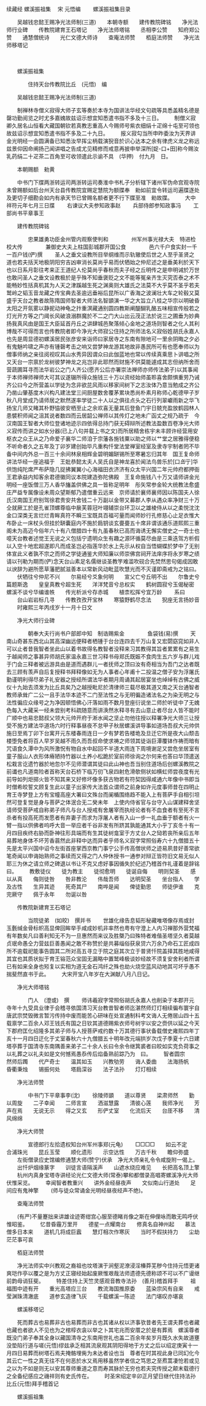 续藏经   螺溪振祖集
　宋 元悟编
　　螺溪振祖集目录

　　吴越钱忠懿王赐净光法师制(三道)　　本朝寺额　　建传教院碑铭　　净光法师行业碑　　传教院建育王石塔记　　净光法师塔铭　　丞相李公赞　　知府郑公赞　　通慧僧统诗　　光仁文德大师诗　　查庵法师赞　　栢庭法师赞　　净光法师移塔记

　　 

　　螺溪振祖集

　　　　住持天台传教院比丘　(元悟)　编

　　吴越钱忠懿王赐净光法师制(三道)

　　制禅林寺僧义寂得大师子玄等奏於本寺为国讲法华经文句疏等具悉盖精名德是罄功勤阅览之时尤多嘉媿故兹诏示想宜知悉遣书指不多及十三日。
　　制僧义寂卿久居名山恒看大藏国朝钦若真教志重高人今赐师号紫衣细绢十疋绵十屯至可领也故兹诏示想宜知悉遣书指不多及二十九日。
　　报义寂勾当所申昨委汝为天界讲金光明经一会圆满备已知悉汝早挥尘柄载演猊音於识心达本之余有律虎义龙之称远兹景仰因命阐扬己闻讲唱之告成尤见精修而戒意再披申举深所[娖-口+田]称今赐汝乳药绢二十疋茶二百角至可收领遣此示谕不具　(华押)　付九月　日。

　　本朝赐额　勑黄

　　中书门下牒两浙转运司两浙转运司奏淮中书札子分析辖下诸州军伪命宫观寺院未曾赐额如后台州天台县传教院宜赐定慧院为额牒奉　勑如前宜令转运司遍牒逐处及更切子细勘会如内有承天节已曾赐名额者更不行下牒至准　勑故牒。
　　大中祥符元年七月三日牒
　　右谏议大夫参知政事赵
　　兵部侍郎参知政事冯
　　工部尚书平章事王

　　建传教院碑铭

　　　　忠果雄勇功臣金州管内观察使判和
　　　　州军州事光禄大夫　特进检校大传
　　　　兼御史大夫上柱国彭城郡开国公食
　　　　邑六千户食实封一千一百户钱(俨)撰
　　圣人之垂文设教所目举纲维而示轨辙使后世之人至乎圣贤之道也若夫括天地极阴阳穷吉凶审消长莫尚乎易而伏牺始之仲尼述之是垂美利於天下也以日系月彰往考来正王道纪人伦莫尚乎春秋而夫子经之丘明传之是申明诫於万世也敢问圣人之垂文设教极於是乎殊不知垂褒贬之文不能等冤亲齐生灭究否泰之术不能畅妙性括真机其为人天之津蹊越生死之渊奥则大雄氏之法莫不大乎莫不圣乎若夫鹫岭之韬玉音龙藏之传宝典去圣逾远垂裕后昆所以广香海之波澜壮大车之轮毂又莫盛乎天台之教者故陈隋国师智者大师法名智顗演一华之大旨立八桂之华宗以明破昏太阳之开氛雾以静抳动神龟之抃重溟藏通别圆四教斯阐醍醐乳酪五味相宣传般若之灯光开方等之门阈长风破浪溺群魔於不二之门大山出云茂正法於说三之圃垂为妙典扬我真风由是国王大臣延首丹丘之讲肆城邑聚落倾心金地之道场则智者之化人其利博哉不可得而言也传教院者即今净光大师寂公住持之所师法名义寂俗姓胡氏永嘉人也先是周显德初螺溪居民张彦安来诣师曰家居寺之东南有隙地可一里余阴晦之夕必有鬼魅吟啸之声亦有锺磬考击之响又尝梦神龙游其地故非愚民所可有也愿奉师以为僧事师纳之亲往阅视叹其山水秀异因谓众曰此伽蓝地也常以传续真乘思卜讲唱之所又天台一宗禀於龙树彼梦神龙之兆岂非此耶然而财施不供莫能遽成其志但纳所舍而营蔬圃耳寻而法华岩公之门人齐公(愿齐公后亦署崇法禅师亦师传法弟子)以其事闻于本师禅师禅师大可其议遂辍所得众施钱三十万以资经始师虽聆喜舍颇惧重劳乃诫齐公曰今之所营盖以学徒为念非欲芘风雨以移家间树下之志汝体乃意当勉成之齐公乃凿山肇基度木兴构凡建法堂三间厨屋数舍覆茅累块悉尚朴素月称师心乾德甲子岁秋八月堂成乃请师居之默然遂率学徒二十人以之俱往点头之石行列翠巘雨新之华飞扬宝几师又睹其朴野恊彼安栖至止之余欢喜无量其后登鱼门宇日兢充盈放鹤园林人患襞积师闻之沮其说者数四而云居韶公禅师以其传灯之地未广函丈之规乃疏于　今汉南国王智者大师位登诸地迹示四依得总持门获无碍辩所述教法盈数百卷净光大师义寂传而讲之如水分器(已上八句并载上书之文)而所居精舍栋宇未丰顾许经营用安枢衣之众王从之乃命爱子襄华二师洎于宗藩各施钱粟以助之师以艹堂之居雅得便稳不听命者久之五年及丁卯岁建创始毕凡重构忏堂法堂禅室经室及隶寺宇制者罔不毕备中间内外总一百三十余间林泉相辉金碧明媚缾锡所至寒暑忘归其年　国王复命师讲法华经一座追福于　王妣恭懿太夫人吴氏自是神龙喜於闻法鸟兽乐於[口*缶*亍]华供饱纯陀席严布萨隐几捉拂翼翼小心海福田衣济济有众太平兴国二年元帅府都押衙王君承益内知客余君德徽同议本院建造弥陀佛殿　王复命施钱八十万又请师讲金光明经一座饭僧三万人香华旛盖供佛之具一皆称足明年　彤矢常参金轮大统教法愈盛庄严益专属像设未周众望斯郁乃遣僧重云远来　京师请於襄师襄师因以陈国夫人徐氏汉南国王府别驾徐君贵安共舍钱二十万副以金带又募郡人李从遇众率净财三十万仝就厥工於是孔雀顶螺尊临中扆芙蓉冠叶翊辅崇台环卫以之雄棱侍从以之柔悦沈沈金口深类无言烂烂青眸真符不瞬三宝既具百福可量而闻师妙行孔修慈心止足衣惟大布卧止一床杖头但挂於缾囊庭内不施於扃钥谈玄亹亹五十席非谓该通乐道熙熙三重阁未为高迈今俗年六十有八僧腊四十有九虽春秋已高而诲诱无懈实僧史之一奇士也噫天台教者述觉王无说之义包括宁遗明众生有趣之源环循莫尽由是三乘迭驾方析假以入空十地宏超遂即凡而成圣岂必指莲华於水上先示从权自当悟蝴蝶於梦中了无别体宣此义者孰不宗之而师之学徒通鉴大师知廉以师崇佛宫祠开法庠序将永岁寒之绩请以刊勒为期而(俨)念天台山素足名儒继谈圣教竽难滥吹砚合先焚然思句偈成因敢以谀辞为避所愿草藩肥腻滋善本以常新风动毗蓝吹慧光而不灭谨即斋戒为之铭曰。
　　伏牺往兮仲尼不兴　　尔易经兮爻象何明　　宣父亡兮丘明不出　　尔鲁史兮篇题斯逸　　皇皇真教兮超生死　　洋洋梵音兮总权实　　鹤树圆寂兮玉偈秘密　　螺溪不谈兮华编谁帙　　传光析派兮存赤城　　植柰松挥兮宜万龄
　　系曰
　　台山岩岩标几寻　　传教孜孜开宝林　　寒猿野鹤尽念法　　猊座无言扬妙音
　　时雍熙三年丙戌岁十一月十日文

　　净光大师行业碑

　　　　朝奉大夫行尚书户部郎中知　制诰赐紫金
　　　　鱼袋钱(易)撰
　　天南山奇甚东西北山其高深幽远便释者栖锺于台台连四去千万山复又宏閟窈窕如非人可以止者昔我智者坐此山以着书故得名教智者没释来习其教得其旨者累累有之易生于越闻师之事甚异师胡氏家温永嘉三世习释书母郑氏既娠不食肉生五六岁与群儿戏于门会三释者被远游具由是道而遇群儿一者抚师之顶曰汝有奇相当为吾门之达者既去三顾有羡声自后复授释书拜释像如无为人事者心年甫十二投温之僧子安为浮屠氏勤谨明利得尽弟子礼安器之授经所谓法华者期月周诵其起居宴坐也绰绰有古佛之威仪十九始去须发为比丘具矣乃之越授毗尼於清律师三载尽极其道又南之天台通智者教师承耸广二公一且手法华本迹不二门至法性之与无明徧造诸法名之为染无明之与法性徧应众缘号之为净因顿悟佛心汗落如雨不数月登座衍说坐二师於听徒中了无媿色每入大藏采一经未尝别考科疏随意而讲涣然氷释寻有去山意止者尽台人皆不能时广顺中也易忠懿叔父领大元帅开府于淅水闻之坚止勿他往授以释署净光大师三让授受不施方建法华道场六时行释事昼夜不怠甲子秋居螺溪讲导事如道场吾叔大元帅供施日至焉丁卯下台寓开元东楼春雨连日一夕有梦若告楼垝及旦迁它所是夜大山颓击楼堕免者将百人早岁吴越不雨久而吾叔命使求祷之师领其徒诣巨潭覆钵作祷而暗有咒语食久潭中为风所激怳有物自水中起回不半道大雨连下周境谢足又尝危坐居室有童子服山人衣形体瘠陋持竹器以土养小松跪於室前师徐询之尔何来也答曰华顶遣送松栽言讫遗竹器於地忽尔不见师潜谓其徒曰此山神也吾当别住道场后创螺溪教院之前谶也凡道南险者首称天台石桥下临万仞飞泉四射危滑欹侧状如横虹师尝夜度有光前导如列炬掷火皆不知其来又好修坏像多获古物若有符契因得咸通六年像中书即当时僧希皎誓文顾复生此以童子出家传大法首众谓师之前身如许元度事师昔在四明止育王寺梦登上方有宝幢高座大署曰文殊台而阑楯围络趋不能入上有菩萨手自相引坦然可登复觉是身与菩萨之体泯合无二癸未年　上使内侍省官与台守入山谋建释舍坚请师受菩萨戒自称弟子师凡与台人授戒有舍屠宰而执经论者有不血食者有至死不言杀者有投高死而发愿者有弃妻子而求为浮屠人者有入山一步一礼血垂于额者有火一臂一指以供佛者呜呼大音一举应者千谷非发有所跻其孰能通其大小乎丁亥冬十有一月四目疾终右胁而卧神往形具端而有生其徒树龛室于方丈台人之恸若丧所亲后五年易葬地身体不坏芳香蓊然此非释中达而异者乎师名义寂字常照俗寿六十九僧腊五十先是太平兴国中诏今左街首座掌西京教门事宁公手传高僧状师之迹易夙昔好善常欲笔奇闻以申诲始熟师之事续而又得之门人仲休授书一通参对辩正皆符旧文易无似人耶三为休之请立师之碑退以书让不克又虑好事因循失於纪述乃稽首作礼谨着是辞铭曰。
　　教敷徒仪　　徒为教主　　徒彻愈明　　徒诞自侮　　明则契圣　　感以从真　　侮则徒咎　　咎非教沦　　伟哉吾师　　达明契圣　　坐台指人　　学及古性　　生异其迹　　死奇其尸　　南哗是闻　　俾徒勤思　　师徒伊谁　　克完厥守　　佩于永年　　勿诞以咎

　　传教院新建育王石塔记

　　　　当院徒弟　(如皎)　撰并书
　　世雄化缘告息韬形秘藏唯塔像存焉或封玉氎缄金骨标帜高显俾回眸举手咸成妙机非率然也粤有守澄上人内习禅那外营梵福有年数矣凡曰善利知无不为一旦惠然而来议及胜槩乃曰殊特者难偕圣塔坚久者莫越贞珉命愚仝力营兹巨善愚闻之敢不称赞於是共募缁俗获泉贷六万余乃命石工匠成四所不逾载祀能事告圆其二所对高五寻立于院之庭其次立于普贤忏院盖择其胜地咸得其宜也其质状拟于育王镕范众宝固无漏略中置鹫峰极谈妙经故不须复安舍利者所谓已有如来全身也矧复以实相为道无金石鸿纤之殊也劫火烧空蓝风动地其可坏乎愚不揣斐然直书于此。
　　大宋开宝八年岁在大渊献八月八日记。

　　净光大师塔铭

　　　　门人　(澄或)　撰
　　师讳羲寂字常照俗胡氏永嘉人也削染于本郡开元寺年十九受具业律于会稽寻依国清习天台教昔智者师迄湛然师灯灯相续徧布寰宇自唐武宗焚毁微言暂污传持中废而能苦心研味在处宣通制科考文诲人无倦居山四十五载禀学二百余人邓王钱氏有国之日钦其道德赐紫衣师号树宇以安之赍供以延之今天下郡府匡化绍隆多其弟子师与人授菩萨戒约数十万其德行事状备载僧史雍熙四年丁亥十一月四日迂化于丈室春秋六十九僧腊五十明年改元端拱岁次戊子季夏十六日建塔亭葬于国清寺东南隅善来弟子二十余人长曰令余令继箕裘者曰皎如实克负荷事之以礼葬之以礼夫如是文何憾焉愚忝传后焰备熟前踪乃为　曰。
　　智者圆宗　　然师后躅　　代产奇士　　温其如玉　　兴教劬劳　　诲人委曲　　法海扬帆　　昏衢秉烛　　锡振何处　　塔扃深谷　　法子法孙　　灯灯相续

　　净光法师赞

　　　　中书门下平章事李(沈)
　　徐陵师顗　　道以尊贤　　梁肃师然　　勤以周旋　　二子幸闻　　二师言宣　　洒滋慧露　　清彼心莲　　我师净光　　芳声在焉　　无说无示　　得之又玄　　形俨丈室　　化流后天　　台厓不移　　清风绵绵

　　净光大师赞

　　　　宣德郎行左拾遗权知台州军州事郑(元龟)
　　□□□□　　如云不定　　合浦珠光　　昆丘玉莹　　顺化遗形　　示空达性　　万古千秋　　瞻仰弥盛
　　左街僧录应史馆编修通慧大师(赞宁)伏承　净光大师亲礼令令咸旋附一偈上。
　　出忏炉烟缘篆字　　训徒言语隔溪声　　山遮水绕应难见　　长把高名顶上擎
　　杭州内真身宝塔寺讲经论光仁文德大师(常泰)攀和都僧录高唱寄螺溪净光大师伏惟采览。
　　幸闻智者教重兴　　讲外金经昼夜声　　文似南山行道处　　足间应有鬼神擎
　　(师与徒众常诵金光明经昼夜经声不绝)。

　　查庵法师赞

　　(有严)不量蹇拙来讲雄诠迹寄绀宫心服至德睹肖像之斯在伸俚咏而敢无鸣呼伏惟昭鉴。
　　忆昔昏霾万里开　　德星一点耀南台　　修真名自神州起　　慕法僧多日本来　　道机几将成巨蠧　　慧灯相次作寒灰　　当时不假扶持力　　尘劫茫茫事可哀

　　栢庭法师赞

　　净光法师实中兴教观之裔祖也坟塔演于涧壑泥潦浸淫榛莽芜秽今住持元悟更诸爽垲作亭以覆之是为方丈正寝经始起废厥惟艰哉法师遗德先德称颂不可以不广谩继前韵毋诮狂斐。
　　特差住持上天竺灵感观音教寺法孙　(善月)稽首拜手
　　祖福图中迹有开　　重光高塔应三台　　教流海国推原委　　蓝染宗风有自来　　戒莹渊珠清澈底　　道参玄造律飞灰　　千载螺溪一陈迹　　法门堪叹亦堪哀

　　螺溪移塔记

　　死而葬古也易葬非古也易葬而非古也其诸从权以济事欤昔者先王谓夫葬也者藏也藏也者欲人不见也为之棺椁衣衾以举之卜其宅兆而安厝之於是有葬焉　螺溪尊者既没门弟子奉其全身以藏国清寺之东南用世礼也盖二百余年矣岁月既久水失故道壅没垫陷行道与嗟(元悟)缪兹承乏相其流泉观其阴阳得地于方丈之后以绍定庚寅十一月四日易葬而树塔石焉夫掩骼埋胔为未达者设也当　尊者在时其视此身已同幻化今其云亡一性之真无往不在何恶於水又焉用移虽然学者信之笃思之至焄蒿凄怆若或见之以为不如是则无以安其尊师重道之意而寿其脉於无穷也若夫究传授之颠末载德行之全备纪感应之禨祥则有史氏传在。
　　时圣宋绍定辛卯正月望日继代住持法孙比丘(元悟)拜手稽首记

　　螺溪振祖集

